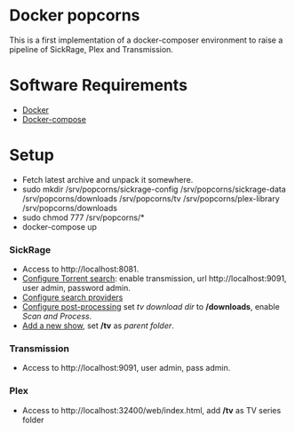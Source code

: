 # Docker popcorns

This is a first implementation of a docker-composer environment to raise a pipeline of SickRage, Plex and Transmission.

# Software Requirements

* [Docker](https://docs.docker.com/installation/#installation)
* [Docker-compose](https://docs.docker.com/compose/)

# Setup

* Fetch latest archive and unpack it somewhere.
* sudo mkdir /srv/popcorns/sickrage-config /srv/popcorns/sickrage-data /srv/popcorns/downloads /srv/popcorns/tv /srv/popcorns/plex-library /srv/popcorns/downloads
* sudo chmod 777 /srv/popcorns/*
* docker-compose up

### SickRage

* Access to http://localhost:8081.
* [Configure Torrent search](http://localhost:8081/config/search/): enable transmission, url http://localhost:9091, user admin, password admin.
* [Configure search providers](http://localhost:8081/config/providers)
* [Configure post-processing](http://localhost:8081/config/postProcessing/) set *tv download dir* to **/downloads**, enable *Scan and Process*.
* [Add a new show](http://localhost:8081/home/addShows/newShow/), set **/tv** as *parent folder*.

### Transmission

* Access to http://localhost:9091, user admin, pass admin.

### Plex

* Access to http://localhost:32400/web/index.html, add **/tv** as TV series folder

